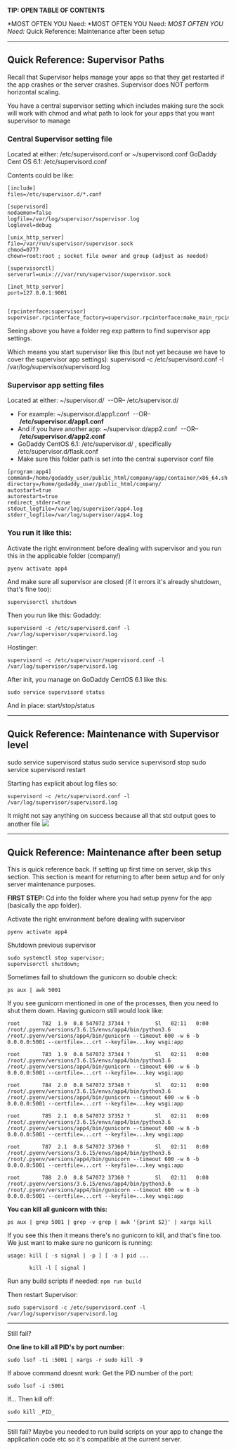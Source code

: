 
**TIP: OPEN TABLE OF CONTENTS**


*MOST OFTEN YOU Need:
*MOST OFTEN YOU Need:
*MOST OFTEN YOU Need:*
Quick Reference: Maintenance after been setup

---


## Quick Reference: Supervisor Paths

Recall that Supervisor helps manage your apps so that they get restarted if the app crashes or the server crashes. Supervisor does NOT perform horizontal scaling.

You have a central supervisor setting which includes making sure the sock will work with chmod and what path to look for your apps that you want supervisor to manage
### Central Supervisor setting file

Located at either: /etc/supervisord.conf or ~/supervisord.conf
GoDaddy Cent OS 6.1: /etc/supervisord.conf

Contents could be like:
```
[include]
files=/etc/supervisor.d/*.conf

[supervisord]
nodaemon=false
logfile=/var/log/supervisor/supervisor.log
loglevel=debug

[unix_http_server]
file=/var/run/supervisor/supervisor.sock
chmod=0777
chown=root:root ; socket file owner and group (adjust as needed)

[supervisorctl]
serverurl=unix:///var/run/supervisor/supervisor.sock

[inet_http_server]
port=127.0.0.1:9001


[rpcinterface:supervisor]
supervisor.rpcinterface_factory=supervisor.rpcinterface:make_main_rpcinterface
```

Seeing above you have a folder reg exp pattern to find supervisor app settings. 

Which means you start supervisor like this (but not yet because we have to cover the supervisor app settings):
supervisord -c /etc/supervisord.conf -l /var/log/supervisor/supervisord.log 


### Supervisor app setting files

Located at either: ~/supervisor.d/  --OR– /etc/supervisor.d/  
- For example: ~/supervisor.d/app1.conf  --OR– **/etc/supervisor.d/app1.conf** 
- And if you have another app: ~/supervisor.d/app2.conf  --OR– **/etc/supervisor.d/app2.conf** 
- GoDaddy CentOS 6.1: /etc/supervisor.d/ , specifically /etc/supervisor.d/flask.conf
- Make sure this  folder path is set into the central supervisor conf file

```
[program:app4]
command=/home/godaddy_user/public_html/company/app/container/x86_64.sh
directory=/home/godaddy_user/public_html/company/
autostart=true
autorestart=true
redirect_stderr=true
stdout_logfile=/var/log/supervisor/app4.log
stderr_logfile=/var/log/supervisor/app4.log
```


### You run it like this:


Activate the right environment before dealing with supervisor and you run this in the applicable folder (company/)
```
pyenv activate app4  
```

And make sure all supervisor are closed (if it errors it's already shutdown, that's fine too):
```
supervisorctl shutdown  
```

Then you run like this:
Godaddy:
```
supervisord -c /etc/supervisord.conf -l /var/log/supervisor/supervisord.log 
```

Hostinger:
```
supervisord -c /etc/supervisor/supervisord.conf -l /var/log/supervisor/supervisord.log
```

After init,  you manage on GoDaddy CentOS 6.1 like this:
```
sudo service supervisord status
```
And in place: start/stop/status

---


## Quick Reference: Maintenance with Supervisor level

sudo service supervisord status
sudo service supervisord stop
sudo service supervisord restart

Starting has explicit about log files so:
```
supervisord -c /etc/supervisord.conf -l /var/log/supervisor/supervisord.log 
```

It might not say anything on success because all that std output goes to another file
![](https://i.imgur.com/0sPPFKn.png)


---


## Quick Reference: Maintenance after been setup

This is quick reference back. If setting up first time on server, skip this section. This section is meant for returning to after been setup and for only server maintenance purposes.

**FIRST STEP:**
Cd into the folder where you had setup pyenv for the app (basically the app folder).

Activate the right environment before dealing with supervisor
```
pyenv activate app4
```

  

Shutdown previous supervisor
```
sudo systemctl stop supervisor;
supervisorctl shutdown;
```
  

Sometimes fail to shutdown the gunicorn so double check:
```
ps aux | awk 5001
```


If you see gunicorn mentioned in one of the processes, then you need to shut them down. Having gunicorn still would look like:
```
root       782  1.9  0.8 547072 37344 ?        Sl   02:11   0:00 /root/.pyenv/versions/3.6.15/envs/app4/bin/python3.6 /root/.pyenv/versions/app4/bin/gunicorn --timeout 600 -w 6 -b 0.0.0.0:5001 --certfile=...crt --keyfile=...key wsgi:app

root       783  1.9  0.8 547072 37344 ?        Sl   02:11   0:00 /root/.pyenv/versions/3.6.15/envs/app4/bin/python3.6 /root/.pyenv/versions/app4/bin/gunicorn --timeout 600 -w 6 -b 0.0.0.0:5001 --certfile=...crt --keyfile=...key wsgi:app

root       784  2.0  0.8 547072 37340 ?        Sl   02:11   0:00 /root/.pyenv/versions/3.6.15/envs/app4/bin/python3.6 /root/.pyenv/versions/app4/bin/gunicorn --timeout 600 -w 6 -b 0.0.0.0:5001 --certfile=...crt --keyfile=...key wsgi:app

root       785  2.1  0.8 547072 37352 ?        Sl   02:11   0:00 /root/.pyenv/versions/3.6.15/envs/app4/bin/python3.6 /root/.pyenv/versions/app4/bin/gunicorn --timeout 600 -w 6 -b 0.0.0.0:5001 --certfile=...crt --keyfile=...key wsgi:app

root       787  2.1  0.8 547072 37360 ?        Sl   02:11   0:00 /root/.pyenv/versions/3.6.15/envs/app4/bin/python3.6 /root/.pyenv/versions/app4/bin/gunicorn --timeout 600 -w 6 -b 0.0.0.0:5001 --certfile=...crt --keyfile=...key wsgi:app

root       788  2.0  0.8 547072 37360 ?        Sl   02:11   0:00 /root/.pyenv/versions/3.6.15/envs/app4/bin/python3.6 /root/.pyenv/versions/app4/bin/gunicorn --timeout 600 -w 6 -b 0.0.0.0:5001 --certfile=...crt --keyfile=...key wsgi:app
```

**You can kill all gunicorn with this:**
```
ps aux | grep 5001 | grep -v grep | awk '{print $2}' | xargs kill
```


If you see this then it means there's no gunicorn to kill, and that's fine too. We just want to make sure no gunicorn is running:
```
usage: kill [ -s signal | -p ] [ -a ] pid ...

       kill -l [ signal ]
```

Run any build scripts if needed:
`npm run build`

Then restart Supervisor:
```
sudo supervisord -c /etc/supervisord.conf -l /var/log/supervisor/supervisord.log 
```

---

Still fail?

**One line to kill all PID's by port number:**
```
sudo lsof -ti :5001 | xargs -r sudo kill -9
```


If above command doesnt work: Get the PID number of the port:
```
sudo lsof -i :5001
```

If... Then kill off:
```
sudo kill _PID_
```


---


Still fail? Maybe you needed to run build scripts on your app to change the application code etc so it's compatible at the current server.

